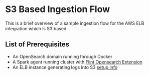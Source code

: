 # S3 Based Ingestion Flow

This is a brief overview of a sample ingestion flow for the AWS ELB integration which is S3 based.

## List of Prerequisites

- An OpenSearch domain running through Docker
- A Spark agent running cluster with [Flint Opensearch Extension](https://github.com/opensearch-project/opensearch-spark)
- An ELB instance generating logs into S3 [setup info](https://docs.aws.amazon.com/elasticloadbalancing/latest/classic/enable-access-logs.html)

